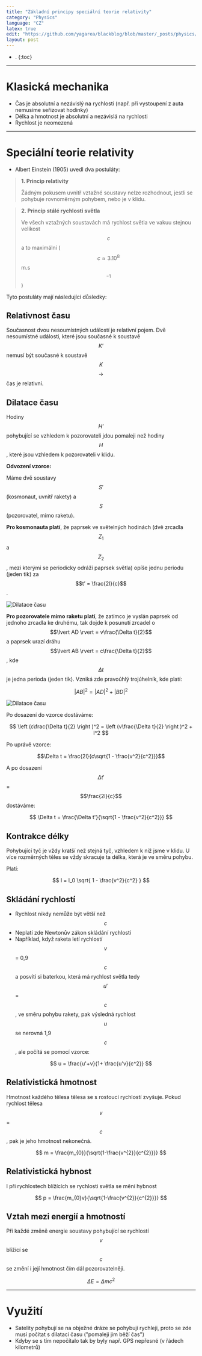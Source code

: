 ```yaml
---
title: "Základní principy speciální teorie relativity"
category: "Physics"
language: "CZ"
latex: true
edit: "https://github.com/yagarea/blackblog/blob/master/_posts/physics/2020-05-20-specialni-teorie-relativity.md?plain=1"
layout: post
---
```


- .
{:toc}
---

# Klasická mechanika
- Čas je absolutní a nezávislý na rychlosti (např. při vystoupení z auta nemusíme seřizovat hodinky)
- Délka a hmotnost je absolutní a nezávislá na rychlosti
- Rychlost je neomezená

---

# Speciální teorie relativity
- Albert Einstein (1905) uvedl dva postuláty:

> **1. Princip relativity**
>
> Žádným pokusem uvnitř vztažné soustavy nelze rozhodnout, jestli se pohybuje rovnoměrným pohybem, nebo je v klidu.

> **2. Princip stálé rychlosti světla**
>
> Ve všech vztažných soustavách má rychlost světla ve vakuu stejnou velikost $$c$$ a to maximální ($$c \approx 3.10^{8}$$ m.s$$^{-1}$$)

Tyto postuláty mají následující důsledky:

## Relativnost času
Současnost dvou nesoumístných událostí je relativní pojem. Dvě nesoumístné události, které jsou současné k soustavě $$K’$$ nemusí být současné k soustavě $$K$$ $$\rightarrow$$ čas je relativní.

## Dilatace času
Hodiny $$H’$$ pohybující se vzhledem k pozorovateli jdou pomaleji než hodiny $$H$$, které jsou vzhledem k pozorovateli v klidu.

**Odvození vzorce:**

Máme dvě soustavy $$S'$$ (kosmonaut, uvnitř rakety) a $$S$$ (pozorovatel, mimo raketu).

**Pro kosmonauta platí**, že paprsek ve světelných hodinách (dvě zrcadla $$Z_1$$ a $$Z_2$$, mezi kterými se periodicky odráží paprsek světla) opíše jednu periodu (jeden tik) za $$t’ = \frac{2l}{c}$$.

![Dilatace času](/assets/img/physics/specialni-teorie-relativity/dilatace-casu-1.png)

**Pro pozorovatele mimo raketu platí**, že zatímco je vyslán paprsek od jednoho zrcadla ke druhému, tak dojde k posunutí zrcadel o $$\lvert AD \rvert = v\frac{\Delta t}{2}$$ a paprsek urazí dráhu $$\lvert AB \rvert = c\frac{\Delta t}{2}$$, kde $$\Delta t$$ je jedna perioda (jeden tik). Vzniká zde pravoúhlý trojúhelník, kde platí: 

$$ \lvert AB \rvert ^{2} = \lvert AD \rvert ^{2} + \lvert BD \rvert^{2} $$

![Dilatace času](/assets/img/physics/specialni-teorie-relativity/dilatace-casu-2.png)

Po dosazení do vzorce dostáváme:

$$ \left (c\frac{\Delta t}{2} \right )^2 = \left (v\frac{\Delta t}{2} \right )^2 + l^2 $$

Po uprávě vzorce:

$$\Delta t = \frac{2l}{c\sqrt{1 - \frac{v^2}{c^2}}}$$

A po dosazení $$\Delta t'$$ = $$\frac{2l}{c}$$ dostáváme:

$$ \Delta t = \frac{\Delta t'}{\sqrt{1 - \frac{v^2}{c^2}}} $$

## Kontrakce délky
Pohybující tyč je vždy kratší než stejná tyč, vzhledem k níž jsme v klidu. U více rozměrných těles se vždy skracuje ta délka, která je ve směru pohybu.

Platí:

$$ l = l_0 \sqrt{ 1 - \frac{v^2}{c^2} } $$

## Skládání rychlostí
- Rychlost nikdy nemůže být větší než $$c$$
- Neplatí zde Newtonův zákon skládání rychlostí
- Například, když raketa letí rychlostí $$v$$ = 0,9$$c$$ a posvítí si baterkou, která má rychlost světla tedy $$u'$$ = $$c$$, ve směru pohybu rakety, pak výsledná rychlost $$u$$ se nerovná 1,9$$c$$, ale počítá se pomocí vzorce:

$$ u = \frac{u'+v}{1+ \frac{u'v}{c^2}} $$

## Relativistická hmotnost
Hmotnost každého tělesa tělesa se s rostoucí rychlostí zvyšuje. Pokud rychlost tělesa $$v$$ = $$c$$, pak je jeho hmotnost nekonečná.

$$ m = \frac{m_{0}}{\sqrt{1-\frac{v^{2}}{c^{2}}}} $$

## Relativistická hybnost
I při rychlostech blížících se rychlosti světla se mění hybnost

$$ p = \frac{m_{0}v}{\sqrt{1-\frac{v^{2}}{c^{2}}}} $$

## Vztah mezi energií a hmotností
Při každé změně energie soustavy pohybující se rychlostí $$v$$ blížící se $$c$$ se změní i její hmotnost čím dál pozorovatelněji.

$$ \Delta E = \Delta mc^2 $$

---

# Využití
- Satelity pohybují se na obježné dráze se pohybují rychleji, proto se zde musí počítat s dilatací času ("pomaleji jim běží čas")
- Kdyby se s tím nepočítalo tak by byly např. GPS nepřesné (v řádech kilometrů)

